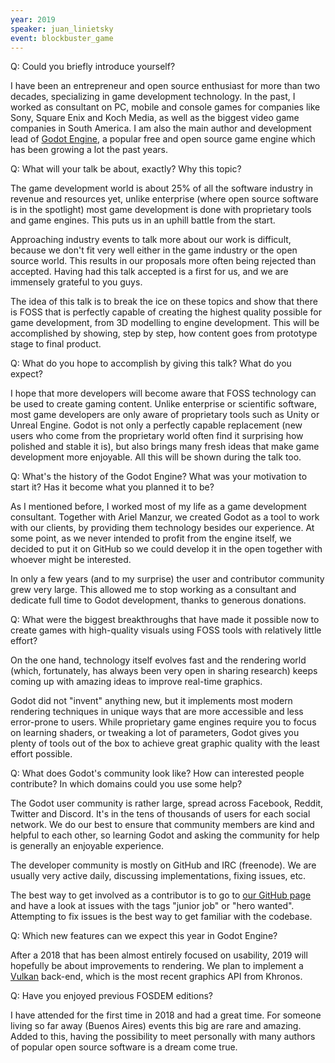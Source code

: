 ```yaml
---
year: 2019
speaker: juan_linietsky
event: blockbuster_game
---
```


Q: Could you briefly introduce yourself?

I have been an entrepreneur and open source enthusiast for more than two decades, specializing in game development technology. In the past, I  worked as consultant on PC, mobile and console games for companies like Sony, Square Enix and Koch Media, as well as the biggest video game companies in South America. I am also the main author and development lead of [Godot Engine](https://godotengine.org/), a popular free and open source game engine which has been growing a lot the past years.

Q: What will your talk be about, exactly? Why this topic?

The game development world is about 25% of all the software industry in revenue and resources yet, unlike enterprise (where open source software is in the spotlight) most game development is done with proprietary tools and game engines. This puts us in an uphill battle from the start.

Approaching industry events to talk more about our work is difficult, because we don't fit very well either in the game industry or the open source world. This results in our proposals more often being rejected than accepted. Having had this talk accepted is a first for us, and we are immensely grateful to you guys.

The idea of this talk is to break the ice on these topics and show that there is FOSS that is perfectly capable of creating the highest quality possible for game development, from 3D modelling to engine development. This will be accomplished by showing, step by step, how content goes from prototype stage to final product.

Q: What do you hope to accomplish by giving this talk? What do you expect?

I hope that more developers will become aware that FOSS technology can be used to create gaming content.  Unlike enterprise or scientific software, most game developers are only aware of proprietary tools such as Unity or Unreal Engine. Godot is not only a perfectly capable replacement (new users who come from the proprietary world often find it surprising how polished and stable it is), but also brings many fresh ideas that make game development more enjoyable. All this will be shown during the talk too.
 
Q: What's the history of the Godot Engine? What was your motivation to start it? Has it become what you planned it to be?

As I mentioned before, I worked most of my life as a game development consultant. Together with Ariel Manzur, we created Godot as a tool to work with our clients, by providing them technology besides our experience. At some point, as we never intended to profit from the engine itself, we decided to put it on GitHub so we could develop it in the open together with whoever might be interested.

In only a few years (and to my surprise) the user and contributor community grew very large. This allowed me to stop working as a consultant and dedicate full time to Godot development, thanks to generous donations.

Q: What were the biggest breakthroughs that have made it possible now to create games with high-quality visuals using FOSS tools with relatively little effort?

On the one hand, technology itself evolves fast and the rendering world (which, fortunately, has always been very open in sharing research) keeps coming up with amazing ideas to improve real-time graphics.

Godot did not "invent" anything new, but it implements most modern rendering techniques in unique ways that are more accessible and less error-prone to users. While proprietary game engines require you to focus on learning shaders, or tweaking a lot of parameters, Godot gives you plenty of tools out of the box to achieve great graphic quality with the least effort possible.

Q: What does Godot's community look like? How can interested people contribute? In which domains could you use some help?

The Godot user community is rather large, spread across Facebook, Reddit, Twitter and Discord. It's in the tens of thousands of users for each social network. We do our best to ensure that community members are kind and helpful to each other, so learning Godot and asking the community for help is generally an enjoyable experience.

The developer community is mostly on GitHub and IRC (freenode). We are usually very active daily, discussing implementations, fixing issues, etc.

The best way to get involved as a contributor is to go to [our GitHub page](https://github.com/godotengine) and have a look at issues with the tags "junior job" or "hero wanted". Attempting to fix issues is the best way to get familiar with the codebase.

Q: Which new features can we expect this year in Godot Engine?

After a 2018 that has been almost entirely focused on usability, 2019 will hopefully be about improvements to rendering. We plan to implement a [Vulkan](https://www.khronos.org/vulkan/) back-end, which is the most recent graphics API from Khronos. 

Q: Have you enjoyed previous FOSDEM editions? 

I have attended for the first time in 2018 and had a great time. For someone living so far away (Buenos Aires) events this big are rare and amazing. Added to this, having the possibility to meet personally with many authors of popular open source software is a dream come true. 
